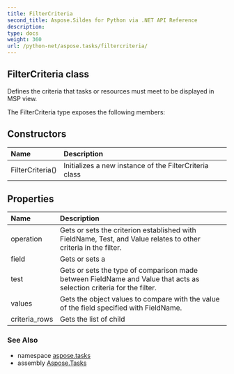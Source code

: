 ```yaml
---
title: FilterCriteria
second_title: Aspose.Sildes for Python via .NET API Reference
description: 
type: docs
weight: 360
url: /python-net/aspose.tasks/filtercriteria/
---
```


## FilterCriteria class

Defines the criteria that tasks or resources must meet to be displayed in MSP view.

The FilterCriteria type exposes the following members:
## Constructors
| Name | Description |
| :- | :- |
|FilterCriteria()|Initializes a new instance of the FilterCriteria class|
## Properties
| Name | Description |
| :- | :- |
|operation|Gets or sets the criterion established with FieldName, Test, and Value relates to other criteria in the filter.|
|field|Gets or sets a|
|test|Gets or sets the type of comparison made between FieldName and Value that acts as selection criteria for the filter.|
|values|Gets the object values to compare with the value of the field specified with FieldName.|
|criteria_rows|Gets the list of child|

### See Also

* namespace [aspose.tasks](/tasks/python-net/aspose.tasks/)
* assembly [Aspose.Tasks](/tasks/python-net/)

